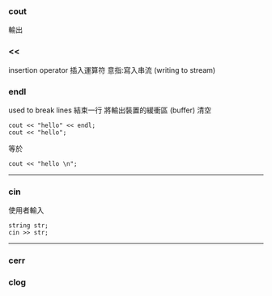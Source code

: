 

### cout
輸出

### <<
insertion operator
插入運算符
意指:寫入串流 (writing to stream)

### endl
used to break lines
結束一行
將輸出裝置的緩衝區 (buffer) 清空
```
cout << "hello" << endl;
cout << "hello";
```
等於
```
cout << "hello \n";
```
---

### cin
使用者輸入

```
string str;
cin >> str;
```

---

### cerr


### clog




